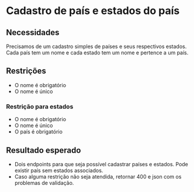 # Cadastro de país e estados do país

## Necessidades
Precisamos de um cadastro simples de países e seus respectivos estados.
Cada país tem um nome e cada estado tem um nome e pertence a um país.

## Restrições
- O nome é obrigatório
- O nome é único

### Restrição para estados
- O nome é obrigatório
- O nome é único
- O país é obrigatório

## Resultado esperado
- Dois endpoints para que seja possível cadastrar países e estados. Pode existir país sem estados associados.
- Caso alguma restrição não seja atendida, retornar 400 e json com os problemas de validação.